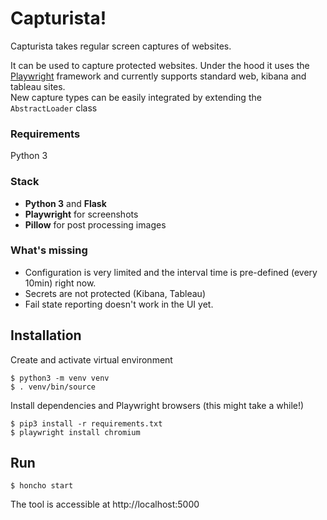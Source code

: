 # Capturista!

Capturista takes regular screen captures of websites.

It can be used to capture protected websites. Under the hood it uses the [Playwright](https://playwright.dev/python/) framework and currently supports standard web, kibana and tableau sites.  
New capture types can be easily integrated by extending the `AbstractLoader` class

### Requirements
Python 3

### Stack
* **Python 3** and **Flask**
* **Playwright** for screenshots
* **Pillow** for post processing images

### What's missing
* Configuration is very limited and the interval time is pre-defined (every 10min) right now.
* Secrets are not protected (Kibana, Tableau)
* Fail state reporting doesn't work in the UI yet.

## Installation
Create and activate virtual environment

    $ python3 -m venv venv
    $ . venv/bin/source

Install dependencies and Playwright browsers (this might take a while!)

    $ pip3 install -r requirements.txt
    $ playwright install chromium

## Run
    $ honcho start

The tool is accessible at http://localhost:5000